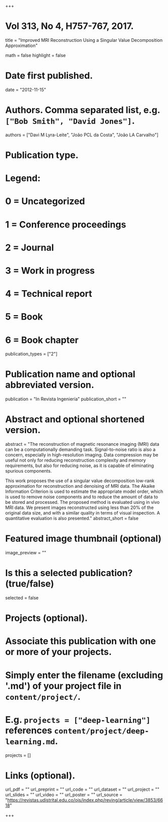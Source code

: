 +++
# Vol 313, No 4, H757-767, 2017.


title = "Improved MRI Reconstruction Using a Singular Value Decomposition Approximation"

math = false
highlight = false

# Date first published.
date = "2012-11-15"

# Authors. Comma separated list, e.g. `["Bob Smith", "David Jones"]`.
authors = ["Davi M Lyra-Leite", "João PCL da Costa", "João LA Carvalho"]

# Publication type.
# Legend:
# 0 = Uncategorized
# 1 = Conference proceedings
# 2 = Journal
# 3 = Work in progress
# 4 = Technical report
# 5 = Book
# 6 = Book chapter
publication_types = ["2"]

# Publication name and optional abbreviated version.
publication = "In Revista Ingeniería"
publication_short = ""

# Abstract and optional shortened version.
abstract = "The reconstruction of magnetic resonance imaging (MRI) data can be a computationally demanding task. Signal-to-noise ratio is also a concern, especially in high-resolution imaging. Data compression may be useful not only for reducing reconstruction complexity and memory requirements, but also for reducing noise, as it is capable of eliminating spurious components.

This work proposes the use of a singular value decomposition low-rank approximation for reconstruction and denoising of MRI data. The Akaike Information Criterion is used to estimate the appropriate model order, which is used to remove noise components and to reduce the amount of data to be stored and processed. The proposed method is evaluated using in vivo MRI data. We present images reconstructed using less than 20% of the original data size, and with a similar quality in terms of visual inspection. A quantitative evaluation is also presented."
abstract_short = false

# Featured image thumbnail (optional)
image_preview = ""

# Is this a selected publication? (true/false)
selected = false

# Projects (optional).
#   Associate this publication with one or more of your projects.
#   Simply enter the filename (excluding '.md') of your project file in `content/project/`.
#   E.g. `projects = ["deep-learning"]` references `content/project/deep-learning.md`.
projects = []

# Links (optional).
url_pdf = ""
url_preprint = ""
url_code = ""
url_dataset = ""
url_project = ""
url_slides = ""
url_video = ""
url_poster = ""
url_source = "https://revistas.udistrital.edu.co/ojs/index.php/reving/article/view/3853/6618"

+++